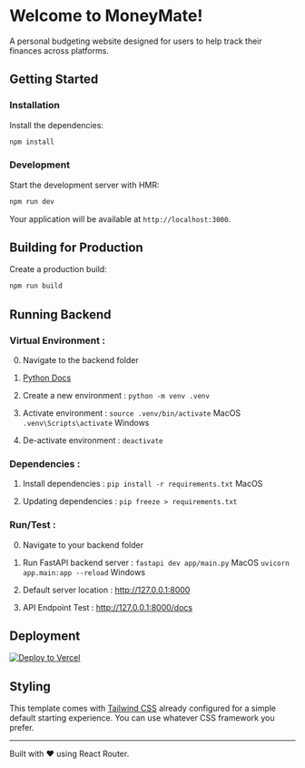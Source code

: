 # Welcome to MoneyMate!

A personal budgeting website designed for users to help track their finances across platforms.

## Getting Started

### Installation

Install the dependencies:

```bash
npm install
```

### Development

Start the development server with HMR:

```bash
npm run dev
```

Your application will be available at `http://localhost:3000`.

## Building for Production

Create a production build:

```bash
npm run build
```

## Running Backend
### Virtual Environment : 
0. Navigate to the backend folder

1. [Python Docs](https://docs.python.org/3/library/venv.html)

2. Create a new environment : `python -m venv .venv`

3. Activate environment : `source .venv/bin/activate` MacOS `.venv\Scripts\activate` Windows

4. De-activate environment  : `deactivate`

### Dependencies :
1. Install dependencies : `pip install -r requirements.txt` MacOS

2. Updating dependencies : `pip freeze > requirements.txt`

### Run/Test :
0. Navigate to your backend folder

1. Run FastAPI backend server : `fastapi dev app/main.py` MacOS `uvicorn app.main:app --reload` Windows

2. Default server location : http://127.0.0.1:8000

3. API Endpoint Test : http://127.0.0.1:8000/docs


## Deployment

[![Deploy to Vercel](https://vercel.com/button)](https://vercel.com/new/clone?repository-url=https%3A%2F%2Fgithub.com%2Fremix-run%2Freact-router-templates%2Ftree%2Fmain%2Fvercel&project-name=my-react-router-app&repository-name=my-react-router-app)

## Styling

This template comes with [Tailwind CSS](https://tailwindcss.com/) already configured for a simple default starting experience. You can use whatever CSS framework you prefer.

---

Built with ❤️ using React Router.
